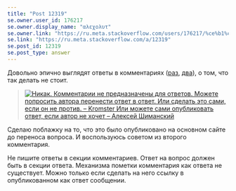 ```yaml
---
title: "Post 12319"
se.owner.user_id: 176217
se.owner.display_name: "αλεχολυτ"
se.owner.link: "https://ru.meta.stackoverflow.com/users/176217/%ce%b1%ce%bb%ce%b5%cf%87%ce%bf%ce%bb%cf%85%cf%84"
se.link: "https://ru.meta.stackoverflow.com/a/12319"
se.post_id: 12319
se.post_type: answer
---
```

<p>Довольно эпично выглядят ответы в комментариях (<a href="https://ru.meta.stackoverflow.com/questions/12318/%D0%9A%D0%B0%D0%BA-%D0%B2-%D0%BA%D0%BE%D0%BC%D0%BC%D0%B5%D0%BD%D1%82%D0%B0%D1%80%D0%B8%D0%B8-%D1%81%D1%82%D0%B0%D0%B2%D0%B8%D1%82%D1%8C-%D0%BF%D0%BE%D0%BC%D0%B5%D1%82%D0%BA%D1%83-%D1%81-%D0%BF%D1%80%D0%B0%D0%B2%D0%B8%D0%BB%D1%8C%D0%BD%D1%8B%D0%BC-%D1%80%D0%B5%D1%88%D0%B5%D0%BD%D0%B8%D0%B5%D0%BC/12319#comment53310_12318">раз</a>, <a href="https://ru.meta.stackoverflow.com/questions/12318/%D0%9A%D0%B0%D0%BA-%D0%B2-%D0%BA%D0%BE%D0%BC%D0%BC%D0%B5%D0%BD%D1%82%D0%B0%D1%80%D0%B8%D0%B8-%D1%81%D1%82%D0%B0%D0%B2%D0%B8%D1%82%D1%8C-%D0%BF%D0%BE%D0%BC%D0%B5%D1%82%D0%BA%D1%83-%D1%81-%D0%BF%D1%80%D0%B0%D0%B2%D0%B8%D0%BB%D1%8C%D0%BD%D1%8B%D0%BC-%D1%80%D0%B5%D1%88%D0%B5%D0%BD%D0%B8%D0%B5%D0%BC/12319#comment53311_12318">два</a>), о том, что так делать не стоит.</p>
<blockquote>
<p><a href="https://i.stack.imgur.com/AlVGM.png" rel="nofollow noreferrer"><img src="https://i.stack.imgur.com/AlVGM.png" alt="Никак. Комментарии не предназначены для ответов. Можете попросить автора перенести ответ в ответ. Или сделать это сами, если он не против. – Kromster
Или можете сами опубликовать ответ, если автор не хочет –
Алексей Шиманский" /></a></p>
</blockquote>
<p>Сделаю поблажку на то, что это было опубликовано на основном сайте до переноса вопроса. И воспользуюсь советом из второго комментария.</p>
<p>Не пишите ответы в секции комментариев. Ответ на вопрос должен быть в секции ответа. Механизма пометки комментария как ответа не существует. Можно только если сделать на него ссылку в опубликованном как ответ сообщении.</p>
